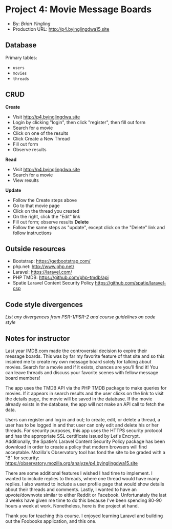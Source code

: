 # Project 4: Movie Message Boards
+ By: *Brian Yingling*
+ Production URL: <http://p4.byinglingdwa15.site>


## Database
Primary tables:
  + `users`
  + `movies`
  + `threads`


## CRUD

__Create__
  + Visit <http://p4.byinglingdwa.site>
  + Login by clicking "login", then click "register", then fill out form
  + Search for a movie
  + Click on one of the results
  + Click Create a New Thread
  + Fill out form
  + Observe results
  
__Read__
  + Visit <http://p4.byinglingdwa.site>
  + Search for a movie
  + View results

__Update__
  + Follow the Create steps above
  + Go to that movie page
  + Click on the thread you created
  + On the right, click the "Edit" link
  + Fill out form; observe results
__Delete__
  + Follow the same steps as "update", except click on the "Delete" link and follow instructions

## Outside resources
- Bootstrap: <https://getbootstrap.com/>
- php.net: <http://www.php.net/>
- Laravel: <https://laravel.com/>
- PHP TMDB: <https://github.com/php-tmdb/api> 
- Spatie Laravel Content Security Policy  <https://github.com/spatie/laravel-csp>

## Code style divergences
*List any divergences from PSR-1/PSR-2 and course guidelines on code style*

## Notes for instructor
Last year IMDB.com made the controversial decision to expire their message boards. This was by far my favorite feature of that site and so this inspired me to create my own message board solely for talking about movies. Search for a movie and if it exists, chances are you'll find it! You can leave threads and discuss your favorite scenes with fellow message board members!

The app uses the TMDB API via the PHP TMDB package to make queries for movies. If it appears in search results and the user clicks on the link to visit the details page, the movie will be saved in the database. If the movie already exists in the database, the app will not make an API call to fetch the data. 

Users can register and log in and out; to create, edit, or delete a thread, a user has to be logged in and that user can only edit and delete his or her threads. For security purposes, this app uses the HTTPS security protocol and has the appropriate SSL certificate issued by Let's Encrypt. Additionally, the Spatie's Laravel Content Security Policy package has been download in order to create a policy that modern browsers will find acceptable. Mozilla's Observatory tool has fond the site to be graded with a "B" for security: <https://observatory.mozilla.org/analyze/p4.byinglingdwa15.site>

There are some additional features I wished I had time to implement. I wanted to include replies to threads, where one thread would have many replies. I also wanted to include a user profile page that would show details about their threads and comments. Lastly, I wanted to have an upvote/downvote similar to either Reddit or Facebook. Unfortunately the last 3 weeks have given me time to do this because I've been spending 80-90 hours a week at work. Nonetheless, here is the project at hand.

Thank you for teaching this course. I enjoyed learning Laravel and building out the Foobooks application, and this one.  


